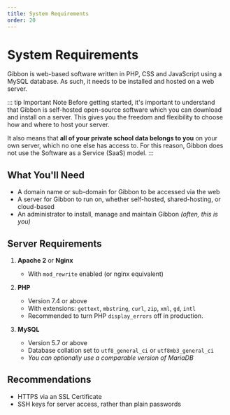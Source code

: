 ```yaml
---
title: System Requirements
order: 20
---
```

# System Requirements

Gibbon is web-based software written in PHP, CSS and JavaScript using a MySQL database. As such, it needs to be installed and hosted on a web server.

::: tip Important Note
Before getting started, it's important to understand that Gibbon is self-hosted open-source software which you can download and install on a server. This gives you the freedom and flexibility to choose how and where to host your server. 

It also means that **all of your private school data belongs to you** on your own server, which no one else has access to. For this reason, Gibbon does not use the Software as a Service (SaaS) model.
:::

## What You'll Need

- A domain name or sub-domain for Gibbon to be accessed via the web
- A server for Gibbon to run on, whether self-hosted, shared-hosting, or cloud-based
- An administrator to install, manage and maintain Gibbon *(often, this is you)*

## Server Requirements

1. **Apache 2** or **Nginx**
	- With `mod_rewrite` enabled (or nginx equivalent)

2. **PHP** 
	- Version 7.4 or above
	- With extensions: `gettext`, `mbstring`, `curl`, `zip`, `xml`, `gd`, `intl`
	- Recommended to turn PHP `display_errors` off in production.

3. **MySQL** 
	- Version 5.7 or above 
	- Database collation set to `utf8_general_ci` or `utf8mb3_general_ci`
	- *You can optionally use a comparable version of MariaDB*

## Recommendations

- HTTPS via an SSL Certificate
- SSH keys for server access, rather than plain passwords